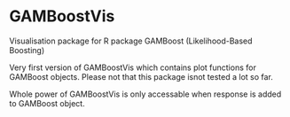 # GAMBoostVis
Visualisation package for R package GAMBoost (Likelihood-Based Boosting)

Very first version of GAMBoostVis which contains plot functions for GAMBoost objects.
Please not that this package isnot tested a lot so far.

Whole power of GAMBoostVis is only accessable when response is added to GAMBoost object.
